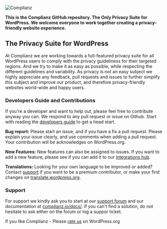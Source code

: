 ![Complianz](https://ps.w.org/complianz-gdpr/assets/banner-1544x500.png)

**This is the Complianz GitHub repository. The Only Privacy Suite for WordPress. We welcome everyone to work together creating a privacy-friendly website experience.**

## The Privacy Suite for WordPress

At Complianz we are working towards a full-featured privacy suite for all WordPress users to comply with the privacy guideliness for their targeted regions. And we try to make it as easy as possible, while respecting the different guidelines and variability. As privacy is not an easy subject we highly appreciate any feedback, pull requests and issues to further simplify this subject and improve our product, and therefore privacy-friendly websites world-wide and happy users.

### Developers Guide and Contributions

If you're a developer and want to help out, please feel free to contribute anyway you can. We respond to any pull request or issue on Github. Start with reading the [developers guide](https://complianz.io/developers-guide-for-third-party-integrations/) to get a head start.

**Bug report:** Please start an issue, and if you have a fix a pull request. Please explain your issue clearly, and use comments when adding a pull request. Your contribution will be acknowledges on WordPress.org.

**New Features:** New features can also be assigned to issues. If you want to add a new feature, please see if you can add it to our [integrations hub](https://github.com/Really-Simple-Plugins/complianz-integrations).

**Translations:** Looking for your own language to be improved or added? Contact [support](https://complianz.io/support/) if you want to be a premium contributor, or make your first changes on [translate.wordpress.org](https://translate.wordpress.org/projects/wp-plugins/complianz-gdpr/).

### Support

For support we kindly ask you to start at our [support forum](https://wordpress.org/support/plugin/complianz-gdpr/) and our documentation at [complianz.io/docs/](complianz.io/docs/). If you can't find a solution, do not hesitate to ask either on the forum or log a suppor ticket.

If you like Complianz - Please [rate us](https://wordpress.org/support/plugin/complianz-gdpr/reviews/) on WordPress.org


